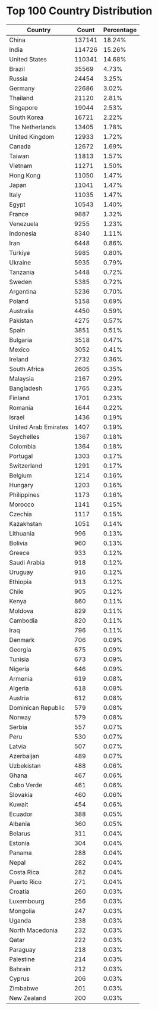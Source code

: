 # Top 100 Country Distribution
| Country | Count | Percentage |
|----|----|----|
| China | 137141 | 18.24% |
| India | 114726 | 15.26% |
| United States | 110341 | 14.68% |
| Brazil | 35569 | 4.73% |
| Russia | 24454 | 3.25% |
| Germany | 22686 | 3.02% |
| Thailand | 21120 | 2.81% |
| Singapore | 19044 | 2.53% |
| South Korea | 16721 | 2.22% |
| The Netherlands | 13405 | 1.78% |
| United Kingdom | 12933 | 1.72% |
| Canada | 12672 | 1.69% |
| Taiwan | 11813 | 1.57% |
| Vietnam | 11271 | 1.50% |
| Hong Kong | 11050 | 1.47% |
| Japan | 11041 | 1.47% |
| Italy | 11035 | 1.47% |
| Egypt | 10543 | 1.40% |
| France | 9887 | 1.32% |
| Venezuela | 9255 | 1.23% |
| Indonesia | 8340 | 1.11% |
| Iran | 6448 | 0.86% |
| Türkiye | 5985 | 0.80% |
| Ukraine | 5935 | 0.79% |
| Tanzania | 5448 | 0.72% |
| Sweden | 5385 | 0.72% |
| Argentina | 5236 | 0.70% |
| Poland | 5158 | 0.69% |
| Australia | 4450 | 0.59% |
| Pakistan | 4275 | 0.57% |
| Spain | 3851 | 0.51% |
| Bulgaria | 3518 | 0.47% |
| Mexico | 3052 | 0.41% |
| Ireland | 2732 | 0.36% |
| South Africa | 2605 | 0.35% |
| Malaysia | 2167 | 0.29% |
| Bangladesh | 1765 | 0.23% |
| Finland | 1701 | 0.23% |
| Romania | 1644 | 0.22% |
| Israel | 1436 | 0.19% |
| United Arab Emirates | 1407 | 0.19% |
| Seychelles | 1367 | 0.18% |
| Colombia | 1364 | 0.18% |
| Portugal | 1303 | 0.17% |
| Switzerland | 1291 | 0.17% |
| Belgium | 1214 | 0.16% |
| Hungary | 1203 | 0.16% |
| Philippines | 1173 | 0.16% |
| Morocco | 1141 | 0.15% |
| Czechia | 1117 | 0.15% |
| Kazakhstan | 1051 | 0.14% |
| Lithuania | 996 | 0.13% |
| Bolivia | 960 | 0.13% |
| Greece | 933 | 0.12% |
| Saudi Arabia | 918 | 0.12% |
| Uruguay | 916 | 0.12% |
| Ethiopia | 913 | 0.12% |
| Chile | 905 | 0.12% |
| Kenya | 860 | 0.11% |
| Moldova | 829 | 0.11% |
| Cambodia | 820 | 0.11% |
| Iraq | 796 | 0.11% |
| Denmark | 706 | 0.09% |
| Georgia | 675 | 0.09% |
| Tunisia | 673 | 0.09% |
| Nigeria | 646 | 0.09% |
| Armenia | 619 | 0.08% |
| Algeria | 618 | 0.08% |
| Austria | 612 | 0.08% |
| Dominican Republic | 579 | 0.08% |
| Norway | 579 | 0.08% |
| Serbia | 557 | 0.07% |
| Peru | 530 | 0.07% |
| Latvia | 507 | 0.07% |
| Azerbaijan | 489 | 0.07% |
| Uzbekistan | 488 | 0.06% |
| Ghana | 467 | 0.06% |
| Cabo Verde | 461 | 0.06% |
| Slovakia | 460 | 0.06% |
| Kuwait | 454 | 0.06% |
| Ecuador | 388 | 0.05% |
| Albania | 360 | 0.05% |
| Belarus | 311 | 0.04% |
| Estonia | 304 | 0.04% |
| Panama | 288 | 0.04% |
| Nepal | 282 | 0.04% |
| Costa Rica | 282 | 0.04% |
| Puerto Rico | 271 | 0.04% |
| Croatia | 260 | 0.03% |
| Luxembourg | 256 | 0.03% |
| Mongolia | 247 | 0.03% |
| Uganda | 238 | 0.03% |
| North Macedonia | 232 | 0.03% |
| Qatar | 222 | 0.03% |
| Paraguay | 218 | 0.03% |
| Palestine | 214 | 0.03% |
| Bahrain | 212 | 0.03% |
| Cyprus | 206 | 0.03% |
| Zimbabwe | 201 | 0.03% |
| New Zealand | 200 | 0.03% |

